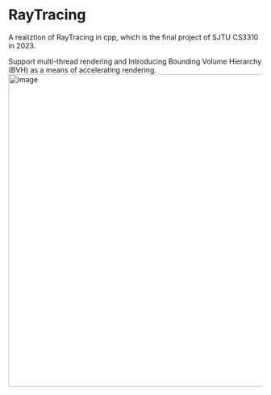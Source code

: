 # RayTracing
A realiztion of RayTracing in cpp, which is the final project of SJTU CS3310 in 2023.

Support multi-thread rendering and Introducing Bounding Volume Hierarchy (BVH) as a means of accelerating rendering.
<img width="620" alt="image" src="https://github.com/user-attachments/assets/a207c480-12fa-4f17-bceb-7e6931313146">
